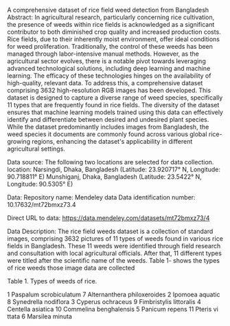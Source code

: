 A comprehensive dataset of rice field weed detection from Bangladesh
Abstract: 
In agricultural research, particularly concerning rice cultivation, the presence of weeds within rice fields is acknowledged as a significant contributor to both diminished crop quality and increased production costs. 
Rice fields, due to their inherently moist environment, offer ideal conditions for weed proliferation. Traditionally, the control of these weeds has been managed through labor-intensive manual methods. 
However, as the agricultural sector evolves, there is a notable pivot towards leveraging advanced technological solutions, including deep learning and machine learning. The efficacy of these technologies hinges on the availability of high-quality, relevant data.
To address this, a comprehensive dataset comprising 3632 high-resolution RGB images has been developed. This dataset is designed to capture a diverse range of weed species, specifically 11 types that are frequently found in rice fields.
The diversity of the dataset ensures that machine learning models trained using this data can effectively identify and differentiate between desired and undesired plant species. 
While the dataset predominantly includes images from Bangladesh, the weed species it documents are commonly found across various global rice-growing regions, enhancing the dataset's applicability in different agricultural settings.

Data source:	The following two locations are selected for data collection.
location: Narsingdi, Dhaka, Bangladesh (Latitude: 23.920717° N, Longitude: 90.718811° E)
          Munshiganj, Dhaka, Bangladesh (Latitude: 23.5422° N, Longitude: 90.5305° E)

Data:	Repository name: Mendeley data
Data identification number: 
10.17632/mt72bmxz73.4

Direct URL to data: 
https://data.mendeley.com/datasets/mt72bmxz73/4

Data Description:
The rice field weeds dataset is a collection of standard images, comprising 3632 pictures of 11 types of weeds found in various rice fields in Bangladesh. These 11 weeds were identified through field research and consultation with local agricultural officials. 
After that, 11 different types were titled after the scientific name of the weeds. 
Table 1- shows the types of rice weeds those image data are collected 

Table 1. Types of weeds of rice.

1	Paspalum scrobiculatum	7	Alternanthera philoxeroides
2	Ipomoea aquatic	        8	Synedrella nodiflora
3	Cyperus ochraceus	      9	Fimbristylis littoralis
4	Centella asiatica	      10	Commelina benghalensis
5	Panicum repens	        11	Pteris vi ttata
6	Marsilea minuta		

